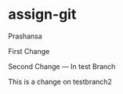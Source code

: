 # assign-git
Prashansa

First Change

Second Change — In test Branch

This is a change on testbranch2




